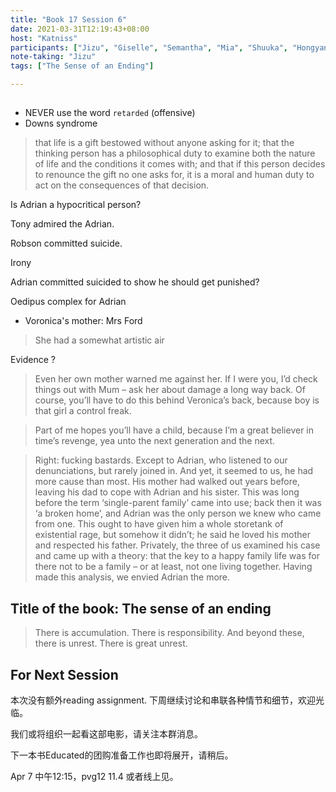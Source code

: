 ```yaml
---
title: "Book 17 Session 6"
date: 2021-03-31T12:19:43+08:00
host: "Katniss"
participants: ["Jizu", "Giselle", "Semantha", "Mia", "Shuuka", "Hongyan", "Jeff"]
note-taking: "Jizu"
tags: ["The Sense of an Ending"]

---
```


## 


- NEVER use the word `retarded` (offensive)
- Downs syndrome


> that life is a gift bestowed without anyone asking for it; that the thinking person has a philosophical duty to examine both the nature of life and the conditions it comes with; and that if this person decides to renounce the gift no one asks for, it is a moral and human duty to act on the consequences of that decision.

Is Adrian a hypocritical person?

Tony admired the Adrian.

Robson committed suicide.

Irony

Adrian committed suicided to show he should get punished?

 

Oedipus complex for Adrian
- Voronica's mother: Mrs Ford


> She had a somewhat artistic air

Evidence ?

> Even her own mother warned me against her. If I were you, I’d check things out with Mum – ask her about damage a long way back. Of course, you’ll have to do this behind Veronica’s back, because boy is that girl a control freak.

>  Part of me hopes you’ll have a child, because I’m a great believer in time’s revenge, yea unto the next generation and the next. 



> Right: fucking bastards. Except to Adrian, who listened to our denunciations, but rarely joined in. And yet, it seemed to us, he had more cause than most. His mother had walked out years before, leaving his dad to cope with Adrian and his sister. This was long before the term ‘single-parent family’ came into use; back then it was ‘a broken home’, and Adrian was the only person we knew who came from one. This ought to have given him a whole storetank of existential rage, but somehow it didn’t; he said he loved his mother and respected his father. Privately, the three of us examined his case and came up with a theory: that the key to a happy family life was for there not to be a family – or at least, not one living together. Having made this analysis, we envied Adrian the more.

## Title of the book: The sense of an ending


> There is accumulation. There is responsibility. And beyond these, there is unrest. There is great unrest.


## For Next Session
本次没有额外reading assignment. 下周继续讨论和串联各种情节和细节，欢迎光临。

我们或将组织一起看这部电影，请关注本群消息。

下一本书Educated的团购准备工作也即将展开，请稍后。

Apr 7 中午12:15，pvg12 11.4 或者线上见。